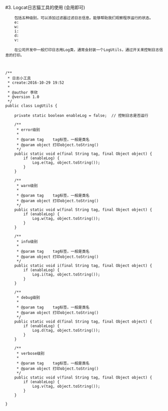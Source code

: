 #3. Logcat日志猫工具的使用 (会用即可)

		包括五种级别，可以添加过滤器过滤日志信息。能够帮助我们观察程序运行的状态。
		e:
		w:
		i:
		d:
		v:

		在公司开发中一般打印日志用Log类，通常会封装一个LogUtils，通过开关来控制日志信息的打印。



	/**
	 * 日志小工具
	 * create:2016-10-29 19:52
	 *
	 * @author 李欣
	 * @version 1.0
	 */
	public class LogUtils {
	
	    private static boolean enableLog = false;  // 控制日志是否运行
	
	    /**
	     * error级别
	     *
	     * @param tag    tag标签，一般是类名
	     * @param object 打印object.toString()
	     */
	    public static void e(final String tag, final Object object) {
	        if (enableLog) {
	            Log.e(tag, object.toString());
	        }
	    }
	
	    /**
	     * warn级别
	     *
	     * @param tag    tag标签，一般是类名
	     * @param object 打印object.toString()
	     */
	    public static void w(final String tag, final Object object) {
	        if (enableLog) {
	            Log.w(tag, object.toString());
	        }
	    }
	
	    /**
	     * info级别
	     *
	     * @param tag    tag标签，一般是类名
	     * @param object 打印object.toString()
	     */
	    public static void i(final String tag, final Object object) {
	        if (enableLog) {
	            Log.i(tag, object.toString());
	        }
	    }
	
	    /**
	     * debug级别
	     *
	     * @param tag    tag标签，一般是类名
	     * @param object 打印object.toString()
	     */
	    public static void d(final String tag, final Object object) {
	        if (enableLog) {
	            Log.d(tag, object.toString());
	        }
	    }
	
	    /**
	     * verbose级别
	     *
	     * @param tag    tag标签，一般是类名
	     * @param object 打印object.toString()
	     */
	    public static void v(final String tag, final Object object) {
	        if (enableLog) {
	            Log.v(tag, object.toString());
	        }
	    }
	
	}
